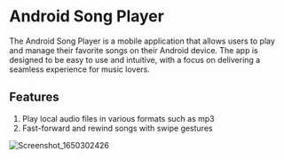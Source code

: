 # Android Song Player
The Android Song Player is a mobile application that allows users to play and manage their favorite songs on their Android device. The app is designed to be easy to use and intuitive, with a focus on delivering a seamless experience for music lovers.

## Features
1) Play local audio files in various formats such as mp3
2) Fast-forward and rewind songs with swipe gestures


![Screenshot_1650302426](https://user-images.githubusercontent.com/92254361/163851869-20068e86-5acf-42b0-b7a8-951f98ce3a3f.png)
